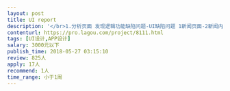 ```yaml
---                
layout: post       
title: UI report           
description: '</br>1.分析⻚面 发现逻辑功能缺陷问题-UI缺陷问题 1新闻⻚面-2新闻内容详情⻚面-3新闻评论⻚面-4新闻⻚面搜索框-5未登录下关注⻚ 面-6登录下关注⻚面有关注状态-7登录下关注⻚面无关注状态-8他人的通讯录-9他 人的朋友⻚面(9pages) 1音频⻚面-2音频专辑⻚面-3播放器⻚面-4浮动播放器(4pages) 1消息⻚面-2客服⻚面-3最近活动⻚面-4最近活动内容⻚面(4pages) 1未登录下我的⻚面-2钱包⻚面-3会员⻚面-4post 发布⻚面-5通讯录⻚面-6通讯录 搜索框-7登录下我的⻚面-8登录下设置⻚面-9未登录下设置⻚面(9pages)</br>2.内容格式以“新闻”“音频”“消息”“我”为主干 3.书写格式PDF 图片文混搭 专业报告、产品Bug、截图</br>'     
contenturl: https://pro.lagou.com/project/8111.html      
tags: [UI设计,APP设计]            
salary: 3000元以下          
publish_time: 2018-05-27 03:15:10         
review: 825人                   
apply: 17人                   
recommend: 1人                   
time_range: 小于1周              
---                 
```

